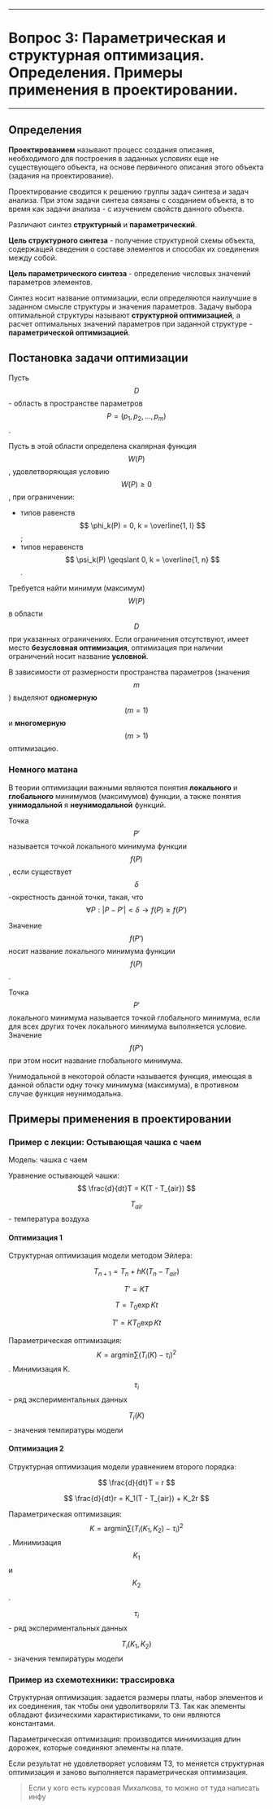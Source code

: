 ___
# Вопрос 3: Параметрическая и структурная оптимизация. Определения. Примеры применения в проектировании.
___

## Определения

**Проектированием** называют процесс создания описания, необходимого для построения в заданных условиях еще не существующего объекта, на основе первичного описания этого объекта (задания на проектирование).

Проектирование сводится к решению группы задач синтеза и задач анализа. При этом задачи синтеза связаны с созданием объекта, в то время как задачи анализа - с изучением свойств данного объекта.

Различают синтез **структурный** и **параметрический**.

**Цель структурного синтеза** - получение структурной схемы объекта, содержащей сведения о составе элементов и способах их соединения между собой.

**Цель параметрического синтеза** - определение числовых значений параметров элементов.

Синтез носит название оптимизации, если определяются наилучшие в заданном смысле структуры и значения параметров. Задачу выбора оптимальной структуры называют **структурной оптимизацией**, а расчет оптимальных значений параметров при заданной структуре - **параметрической оптимизацией**.

## Постановка задачи оптимизации

Пусть $$ D $$ - область в пространстве параметров $$ P = (p_1, p_2, \text{...}, p_m) $$.

Пусть в этой области определена скалярная функция $$ W(P) $$, удовлетворяющая условию $$ W(P) \geqslant 0 $$, при ограничении:
* типов равенств $$ \phi_k(P) = 0, k = \overline{1, l} $$;
* типов неравенств $$ \psi_k(P) \geqslant 0, k = \overline{1, n} $$.

Требуется найти минимум (максимум) $$ W(P) $$ в области $$ D $$ при указанных ограничениях. Если ограничения отсутствуют, имеет место **безусловная оптимизация**, оптимизация при наличии ограничений носит название **условной**.

В зависимости от размерности пространства параметров (значения $$ m $$) выделяют **одномерную** $$ (m=1) $$ и **многомерную** $$ (m>1) $$ оптимизацию.

### Немного матана

В теории оптимизации важными являются понятия **локального** и **глобального** минимумов (максимумов) функции, а также понятия **унимодальной** я **неунимодальной** функций.

Точка $$ P' $$ называется точкой локального минимума функции $$ f(P) $$, если существует $$ \delta $$-окрестность данной точки, такая, что $$ \forall P: |P - P'| < \delta \to f(P) \geqslant f(P') $$

Значение $$ f(P') $$ носит название локального минимума функции $$ f(P) $$.

Точка $$ P' $$ локального минимума называется точкой глобального минимума, если для всех других точек локального минимума выполняется условие. Значение $$ f(P') $$ при этом носит название глобального минимума.

Унимодальной в некоторой области называется функция, имеющая в данной области одну точку минимума (максимума), в противном случае функция неунимодальна.

## Примеры применения в проектировании

### Пример с лекции: Остывающая чашка с чаем

Модель: чашка с чаем

Уравнение остывающей чашки: $$ \frac{d}{dt}T = K(T - T_{air}) $$

$$ T_{air} $$ - температура воздуха

#### Оптимизация 1
Структурная оптимизация модели методом Эйлера:

$$ T_{n+1} = T_n + hK(T_n - T_{air}) $$

$$ T' = KT $$

$$ T = T_0 \exp{Kt} $$

$$ T' = KT_0\exp{Kt} $$

Параметрическая оптимизация: $$ K = \text{argmin}\sum{(T_i(K) - \tau_i)^2} $$. Минимизация K.

$$ \tau_i $$ - ряд экспериментальных данных

$$ T_i(K) $$ - значения темпиратуры модели

#### Оптимизация 2
Структурная оптимизация модели уравнением второго порядка:

$$ \frac{d}{dt}T = r $$

$$ \frac{d}{dt}r = K_1(T - T_{air}) + K_2r $$

Параметрическая оптимизация: $$ K = \text{argmin}\sum{(T_i(K_1, K_2) - \tau_i)^2} $$. Минимизация $$ K_1 $$ и $$ K_2 $$.

$$ \tau_i $$ - ряд экспериментальных данных

$$ T_i(K_1, K_2) $$ - значения темпиратуры модели

### Пример из схемотехники: трассировка
Структурная оптимизация: задается размеры платы, набор элементов и их соединения, так чтобы они удволитворяли ТЗ. Так как элементы обладают физическими характиристиками, то они являются константами.

Параметрическая оптимизация: производится минимизация длин дорожек, которые соединяют элементы на плате.

Если результат не удовлетворяет условиям ТЗ, то меняется структурная оптимизация и заново выполняется параметрическая оптимизация.

> Если у кого есть курсовая Михалкова, то можно от туда написать инфу